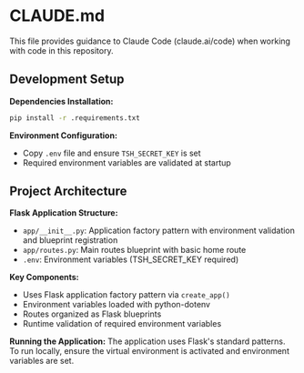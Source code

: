 # CLAUDE.md

This file provides guidance to Claude Code (claude.ai/code) when working with code in this repository.

## Development Setup

**Dependencies Installation:**
```bash
pip install -r .requirements.txt
```

**Environment Configuration:**
- Copy `.env` file and ensure `TSH_SECRET_KEY` is set
- Required environment variables are validated at startup

## Project Architecture

**Flask Application Structure:**
- `app/__init__.py`: Application factory pattern with environment validation and blueprint registration
- `app/routes.py`: Main routes blueprint with basic home route
- `.env`: Environment variables (TSH_SECRET_KEY required)

**Key Components:**
- Uses Flask application factory pattern via `create_app()`
- Environment variables loaded with python-dotenv
- Routes organized as Flask blueprints
- Runtime validation of required environment variables

**Running the Application:**
The application uses Flask's standard patterns. To run locally, ensure the virtual environment is activated and environment variables are set.